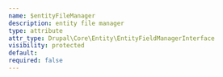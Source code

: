 ```yaml
---
name: $entityFileManager
description: entity file manager
type: attribute
attr_type: Drupal\Core\Entity\EntityFieldManagerInterface
visibility: protected
default: 
required: false
---
```


